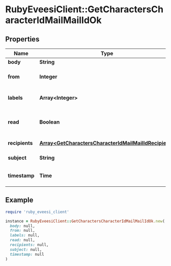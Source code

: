 # RubyEveesiClient::GetCharactersCharacterIdMailMailIdOk

## Properties

| Name | Type | Description | Notes |
| ---- | ---- | ----------- | ----- |
| **body** | **String** | Mail&#39;s body | [optional] |
| **from** | **Integer** | From whom the mail was sent | [optional] |
| **labels** | **Array&lt;Integer&gt;** | Labels attached to the mail | [optional] |
| **read** | **Boolean** | Whether the mail is flagged as read | [optional] |
| **recipients** | [**Array&lt;GetCharactersCharacterIdMailMailIdRecipient&gt;**](GetCharactersCharacterIdMailMailIdRecipient.md) | Recipients of the mail | [optional] |
| **subject** | **String** | Mail subject | [optional] |
| **timestamp** | **Time** | When the mail was sent | [optional] |

## Example

```ruby
require 'ruby_eveesi_client'

instance = RubyEveesiClient::GetCharactersCharacterIdMailMailIdOk.new(
  body: null,
  from: null,
  labels: null,
  read: null,
  recipients: null,
  subject: null,
  timestamp: null
)
```

